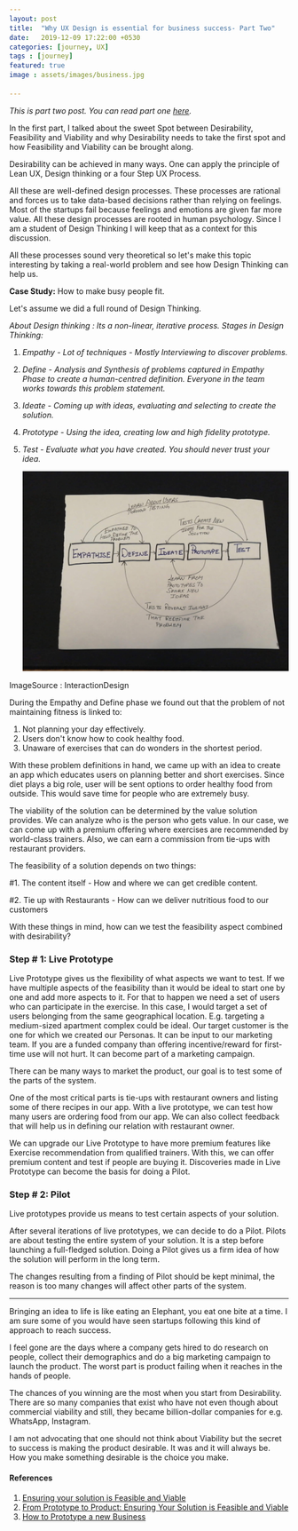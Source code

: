 ```yaml
---
layout: post
title:  "Why UX Design is essential for business success- Part Two"
date:   2019-12-09 17:22:00 +0530
categories: [journey, UX]
tags : [journey]
featured: true
image : assets/images/business.jpg

---
```


*This is part two post.  You can read part one [here](https://sumgup.github.io/mysecondlife/WhyUXDesignIsEssentialForSuccessOfYourBusinessFromDayOne/).* 

In the first part, I talked about the sweet Spot between Desirability, Feasibility and Viability and why Desirability needs to take the first spot and how Feasibility and Viability can be brought along.

Desirability can be achieved in many ways.  One can apply the principle of Lean UX, Design thinking or a four Step UX Process.

All these are well-defined design processes.  These processes are rational and forces us to take data-based decisions rather than relying on feelings.  Most of the startups fail because feelings and emotions are given far more value.   All these design processes are rooted in human psychology.   Since I am a student of Design Thinking I will keep that as a context for this discussion. 

All these processes sound very theoretical so let's make this topic interesting by taking a real-world problem and see how Design Thinking can help us. 

**Case Study:** How to make busy people fit. 

Let's assume we did a full round of Design Thinking.  

*About Design thinking : Its a non-linear, iterative process.  Stages in Design Thinking:*

1. *Empathy -  Lot of techniques - Mostly Interviewing to discover problems.*
2. *Define - Analysis and Synthesis of problems captured in Empathy Phase to create a human-centred definition.  Everyone in the team works towards this problem statement.* 
3. *Ideate - Coming up with ideas, evaluating and selecting to create the solution.*
4. *Prototype - Using the idea, creating low and high fidelity prototype.*
5. *Test - Evaluate what you have created.  You should never trust your idea.*

   ![DesignThinking](../assets/images/designthinking.jpg)

ImageSource : InteractionDesign

During the Empathy and Define phase we found out that the problem of not maintaining fitness is linked to:

1.  Not planning your day effectively.
2.  Users don't know how to cook healthy food.
3.  Unaware of exercises that can do wonders in the shortest period.

With these problem definitions in hand, we came up with an idea to create an app which educates users on planning better and short exercises.  Since diet plays a big role, user will be sent options to order healthy food from outside.  This would save time for people who are extremely busy.

The viability of the solution can be determined by the value solution provides.  We can analyze who is the person who gets value.  In our case, we can come up with a premium offering where exercises are recommended by world-class trainers. Also, we can earn a commission from tie-ups with restaurant providers. 

The feasibility of a solution depends on two things:

\#1. The content itself  - How and where we can get credible content.

\#2. Tie up with Restaurants - How can we deliver nutritious food to our customers

With these things in mind, how can we test the feasibility aspect combined with desirability?  

### **Step # 1: Live Prototype**

Live Prototype gives us the flexibility of what aspects we want to test.  If we have multiple aspects of the feasibility than it would be ideal to start one by one and add more aspects to it.  For that to happen we need a set of users who can participate in the exercise.   In this case, I would target a set of users belonging from the same geographical location.  E.g. targeting a medium-sized apartment complex could be ideal.   Our target customer is the one for which we created our Personas.  It can be input to our marketing team.  If you are a funded company than offering incentive/reward for first-time use will not hurt.  It can become part of a marketing campaign.

There can be many ways to market the product, our goal is to test some of the parts of the system.  

One of the most critical parts is tie-ups with restaurant owners and listing some of there recipes in our app.   With a live prototype, we can test how many users are ordering food from our app.  We can also collect feedback that will help us in defining our relation with restaurant owner.

We can upgrade our Live Prototype to have more premium features like Exercise recommendation from qualified trainers.   With this, we can offer premium content and test if people are buying it.  Discoveries made in Live Prototype can become the basis for doing a Pilot. 

### **Step # 2: Pilot**

Live prototypes provide us means to test certain aspects of your solution. 

After several iterations of live prototypes, we can decide to do a Pilot. Pilots are about testing the entire system of your solution.  It is a step before launching a full-fledged solution.   Doing a Pilot gives us a firm idea of how the solution will perform in the long term. 

The changes resulting from a finding of Pilot should be kept minimal, the reason is too many changes will affect other parts of the system. 

------

Bringing an idea to life is like eating an Elephant, you eat one bite at a time.  I am sure some of you would have seen startups following this kind of approach to reach success. 

I feel gone are the days where a company gets hired to do research on people, collect their demographics and do a big marketing campaign to launch the product.  The worst part is product failing when it reaches in the hands of people. 

The chances of you winning are the most when you start from Desirability.  There are so many companies that exist who have not even though about commercial viability and still, they became billion-dollar companies for e.g. WhatsApp, Instagram.

I am not advocating that one should not think about Viability but the secret to success is making the product desirable.  It was and it will always be.  How you make something desirable is the choice you make. 

#### References

1. [Ensuring your solution is Feasible and Viable](https://www.interaction-design.org/literature/article/from-prototype-to-product-ensuring-your-solution-is-feasible-and-viable)
2. [From Prototype to Product: Ensuring Your Solution is Feasible and Viable](https://www.interaction-design.org/literature/article/from-prototype-to-product-ensuring-your-solution-is-feasible-and-viable)
3. [How to Prototype a new Business](https://www.ideo.com/blogs/inspiration/how-to-prototype-a-new-business)

